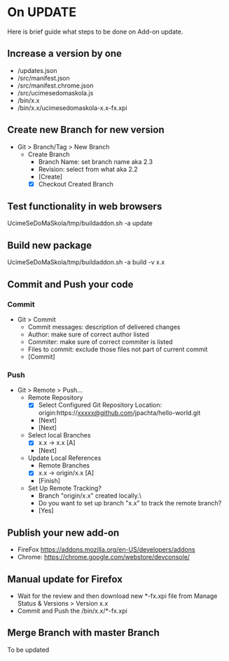 # On UPDATE

Here is brief guide what steps to be done on Add-on update.

## Increase a version by one
* /updates.json
* /src/manifest.json
* /src/manifest.chrome.json
* /src/ucimesedomaskola.js
* /bin/x.x
* /bin/x.x/ucimesedomaskola-x.x-fx.xpi

## Create new Branch for new version
* Git > Branch/Tag > New Branch
  * Create Branch
    * Branch Name: set branch name aka 2.3
    * Revision: select from what aka 2.2
    * [Create]
    * [x] Checkout Created Branch

## Test functionality in web browsers
UcimeSeDoMaSkola/tmp/buildaddon.sh -a update

## Build new package
UcimeSeDoMaSkola/tmp/buildaddon.sh -a build -v x.x

## Commit and Push your code
### Commit
* Git > Commit
  * Commit messages: description of delivered changes
  * Author: make sure of correct author listed
  * Commiter: make sure of correct commiter is listed
  * Files to commit: exclude those files not part of current commit
  * [Commit]

### Push
* Git > Remote > Push...
  * Remote Repository
    * [x] Select Configured Git Repository Location: origin:https://xxxxx@github.com/jpachta/hello-world.git
    * [Next]
    * [Next]
  * Select local Branches
    * [x] x.x -> x.x [A]
    * [Next]
  * Update Local References
    * Remote Branches
    * [x] x.x -> origin/x.x [A]
    * [Finish]
  * Set Up Remote Tracking?
    * Branch "origin/x.x" created locally.\\
    * Do you want to set up branch "x.x" to track the remote branch?
    * [Yes]


## Publish your new add-on
* FireFox https://addons.mozilla.org/en-US/developers/addons
* Chrome: https://chrome.google.com/webstore/devconsole/

## Manual update for Firefox
* Wait for the review and then download new *-fx.xpi file from Manage Status & Versions > Version x.x
* Commit and Push the /bin/x.x/*-fx.xpi

## Merge Branch with master Branch
To be updated